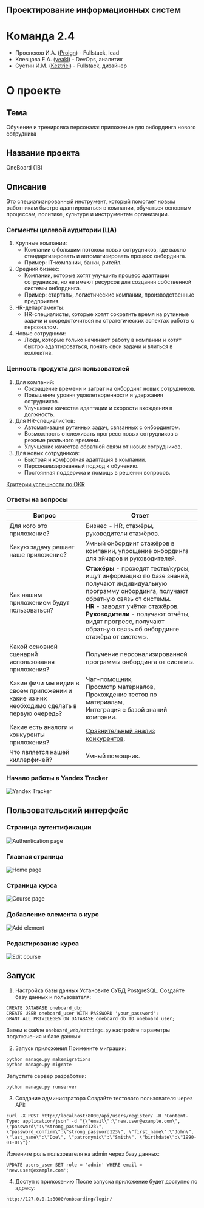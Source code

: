 ## Проектирование информационных систем
# Команда 2.4
- Проснеков И.А. ([Proign](https://github.com/Proign)) - Fullstack, lead
- Клевцова Е.А. ([yeakl](https://github.com/yeakl)) - DevOps, аналитик
- Суетин И.М. ([Keztriel](https://github.com/Keztriel)) - Fullstack, дизайнер

# О проекте
## Тема
Обучение и тренировка персонала: приложение для онбординга нового сотрудника

## Название проекта
OneBoard (1B)

## Описание
Это специализированный инструмент, который помогает новым работникам быстро адаптироваться в компании, обучаться основным процессам, политике, культуре и инструментам организации.

### Сегменты целевой аудитории (ЦА)
1. Крупные компании:
    - Компании с большим потоком новых сотрудников, где важно стандартизировать и автоматизировать процесс онбординга.
    - Пример: IT-компании, банки, ритейл.
2. Средний бизнес:
    - Компании, которые хотят улучшить процесс адаптации сотрудников, но не имеют ресурсов для создания собственной системы онбординга.
    - Пример: стартапы, логистические компании, производственные предприятия.
3.  HR-департаменты:
    - HR-специалисты, которые хотят сократить время на рутинные задачи и сосредоточиться на стратегических аспектах работы с персоналом.
4. Новые сотрудники:
    - Люди, которые только начинают работу в компании и хотят быстро адаптироваться, понять свои задачи и влиться в коллектив.

### Ценность продукта для пользователей
1.	Для компаний:
    -	Сокращение времени и затрат на онбординг новых сотрудников.
    -	Повышение уровня удовлетворенности и удержания сотрудников.
    -	Улучшение качества адаптации и скорости вхождения в должность.
2.	Для HR-специалистов:
    -	Автоматизация рутинных задач, связанных с онбордингом.
    -	Возможность отслеживать прогресс новых сотрудников в режиме реального времени.
    -	Улучшение качества обратной связи от новых сотрудников.
3.	Для новых сотрудников:
    -	Быстрая и комфортная адаптация в компании.
    -	Персонализированный подход к обучению.
    -	Постоянная поддержка и помощь в решении вопросов.

[Критерии успешности по OKR](/docs/okr.md)

### Ответы на вопросы
| Вопрос | Ответ |
| --- | --- |
| Для кого это приложение? | Бизнес - HR, стажёры, руководители стажёров. |
| Какую задачу решает наше приложение? | Умный онбординг стажёров в компании, упрощение онбординга для эйчаров и руководителей. |
| Как нашим приложением будут пользоваться? | **Стажёры** - проходят тесты/курсы, ищут информацию по базе знаний, получают индивидуальную программу онбординга, получают обратную связь от системы. <br>**HR** - заводят учётки стажёров. <br>**Руководители** - получают отчёты, видят прогресс, получают обратную связь об онбординге стажёра от системы. |
| Какой основной сценарий использования приложения? | Получение персонализированной программы онбординга от системы. |
| Какие фичи мы видии в своем приложении и какие из них необходимо сделать в первую очередь? | Чат-помощник, <br>Просмотр материалов, <br>Прохождение тестов по материалам, <br>Интеграция с базой знаний компании. |
| Какие есть аналоги и конкуренты приложения? | [Сравнительный анализ конкурентов](https://docs.google.com/document/d/1qJnewY2i7RdS5-hhI7heu23VqBjdwfYfdsoRXzhOYgA/edit?tab=t.0). |
| Что является нашей киллерфичей? | Умный помощник. |

### Начало работы в Yandex Tracker
![Yandex Tracker](/screenshots/yandex_tracker_start.PNG)

## Пользовательский интерфейс
### Страница аутентификации
![Authentication page](/screenshots/authentication_page.jpg)

### Главная страница
![Home page](/screenshots/home_page.jpg)

### Страница курса
![Course page](/screenshots/course_page.jpg)

### Добавление элемента в курс
![Add element](/screenshots/add_element.jpg)

### Редактирование курса
![Edit course](/screenshots/edit_course.jpg)

## Запуск
1. Настройка базы данных
Установите СУБД PostgreSQL.
Создайте базу данных и пользователя:

```
CREATE DATABASE oneboard_db;
CREATE USER oneboard_user WITH PASSWORD 'your_password';
GRANT ALL PRIVILEGES ON DATABASE oneboard_db TO oneboard_user;
```

Затем в файле `oneboard_web/settings.py` настройте параметры подключения к базе данных:

2. Запуск приложения
Примените миграции:

```
python manage.py makemigrations
python manage.py migrate
```

Запустите сервер разработки:

```
python manage.py runserver
```

3. Создание администратора
Создайте тестового пользователя через API:

```
curl -X POST http://localhost:8000/api/users/register/ -H "Content-Type: application/json" -d "{\"email\":\"new.user@example.com\", \"password\":\"strong_password123\", \"password_confirm\":\"strong_password123\", \"first_name\":\"John\", \"last_name\":\"Doe\", \"patronymic\":\"Smith\", \"birthdate\":\"1990-01-01\"}"
```
Измените роль пользователя на admin через базу данных:

```
UPDATE users_user SET role = 'admin' WHERE email = 'new.user@example.com';
```

4. Доступ к приложению
После запуска приложение будет доступно по адресу:

```
http://127.0.0.1:8000/onboarding/login/
```
